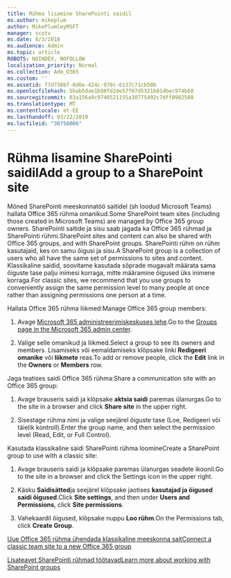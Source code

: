 ```yaml
---
title: Rühma lisamine SharePointi saidil
ms.author: mikeplum
author: MikePlumleyMSFT
manager: scotv
ms.date: 8/3/2018
ms.audience: Admin
ms.topic: article
ROBOTS: NOINDEX, NOFOLLOW
localization_priority: Normal
ms.collection: Adm_O365
ms.custom: ''
ms.assetid: f7d730bf-0d6e-424c-970c-6137c71cb50b
ms.openlocfilehash: 5bab5dae1b98fd2de57f07d5321b01dbec974b60
ms.sourcegitcommit: 03a156a9c9740521155a30775492c7dff0982588
ms.translationtype: MT
ms.contentlocale: et-EE
ms.lasthandoff: 03/22/2019
ms.locfileid: "30758066"
---
```

# <a name="add-a-group-to-a-sharepoint-site"></a><span data-ttu-id="70af1-102">Rühma lisamine SharePointi saidil</span><span class="sxs-lookup"><span data-stu-id="70af1-102">Add a group to a SharePoint site</span></span>

<span data-ttu-id="70af1-103">Mõned SharePointi meeskonnatöö saitidel (sh loodud Microsoft Teams) hallata Office 365 rühma omanikud.</span><span class="sxs-lookup"><span data-stu-id="70af1-103">Some SharePoint team sites (including those created in Microsoft Teams) are managed by Office 365 group owners.</span></span> <span data-ttu-id="70af1-104">SharePointi saitide ja sisu saab jagada ka Office 365 rühmad ja SharePointi rühmi.</span><span class="sxs-lookup"><span data-stu-id="70af1-104">SharePoint sites and content can also be shared with Office 365 groups, and with SharePoint groups.</span></span> <span data-ttu-id="70af1-105">SharePointi rühm on rühm kasutajaid, kes on samu õigusi ja sisu.</span><span class="sxs-lookup"><span data-stu-id="70af1-105">A SharePoint group is a collection of users who all have the same set of permissions to sites and content.</span></span> <span data-ttu-id="70af1-106">Klassikaline saidid, soovitame kasutada sõprade mugavalt määrata sama õiguste tase palju inimesi korraga, mitte määramine õigused üks inimene korraga.</span><span class="sxs-lookup"><span data-stu-id="70af1-106">For classic sites, we recommend that you use groups to conveniently assign the same permission level to many people at once rather than assigning permissions one person at a time.</span></span>
  
<span data-ttu-id="70af1-107">Hallata Office 365 rühma liikmed:</span><span class="sxs-lookup"><span data-stu-id="70af1-107">Manage Office 365 group members:</span></span>
  
1. <span data-ttu-id="70af1-108">Avage [Microsoft 365 administreerimiskeskuses lehe](https://portal.office.com/adminportal/home#/groups).</span><span class="sxs-lookup"><span data-stu-id="70af1-108">Go to the [Groups page in the Microsoft 365 admin center](https://portal.office.com/adminportal/home#/groups).</span></span>
    
2. <span data-ttu-id="70af1-109">Valige selle omanikud ja liikmed.</span><span class="sxs-lookup"><span data-stu-id="70af1-109">Select a group to see its owners and members.</span></span> <span data-ttu-id="70af1-110">Lisamiseks või eemaldamiseks klõpsake linki **Redigeeri** **omanike** või **liikmete** reas.</span><span class="sxs-lookup"><span data-stu-id="70af1-110">To add or remove people, click the **Edit** link in the **Owners** or **Members** row.</span></span> 
    
<span data-ttu-id="70af1-111">Jaga teatises saidi Office 365 rühma:</span><span class="sxs-lookup"><span data-stu-id="70af1-111">Share a communication site with an Office 365 group:</span></span>
  
1. <span data-ttu-id="70af1-112">Avage brauseris saidi ja klõpsake **aktsia saidi** paremas ülanurgas.</span><span class="sxs-lookup"><span data-stu-id="70af1-112">Go to the site in a browser and click **Share site** in the upper right.</span></span> 
    
2. <span data-ttu-id="70af1-113">Sisestage rühma nimi ja valige seejärel õiguste tase (Loe, Redigeeri või täielik kontroll).</span><span class="sxs-lookup"><span data-stu-id="70af1-113">Enter the group name, and then select the permission level (Read, Edit, or Full Control).</span></span>
    
<span data-ttu-id="70af1-114">Kasutada klassikaline saidi SharePointi rühma loomine</span><span class="sxs-lookup"><span data-stu-id="70af1-114">Create a SharePoint group to use with a classic site:</span></span>
  
1. <span data-ttu-id="70af1-115">Avage brauseris saidi ja klõpsake paremas ülanurgas seadete ikoonil.</span><span class="sxs-lookup"><span data-stu-id="70af1-115">Go to the site in a browser and click the Settings icon in the upper right.</span></span>
    
2. <span data-ttu-id="70af1-116">Käsku **Saidisätted**ja seejärel klõpsake jaotises **kasutajad ja õigused** **saidi õigused**.</span><span class="sxs-lookup"><span data-stu-id="70af1-116">Click **Site settings**, and then under **Users and Permissions**, click **Site permissions**.</span></span>
    
3. <span data-ttu-id="70af1-117">Vahekaardil õigused, klõpsake nuppu **Loo rühm**.</span><span class="sxs-lookup"><span data-stu-id="70af1-117">On the Permissions tab, click **Create Group**.</span></span>
    
[<span data-ttu-id="70af1-118">Uue Office 365 rühma ühendada klassikaline meeskonna sait</span><span class="sxs-lookup"><span data-stu-id="70af1-118">Connect a classic team site to a new Office 365 group</span></span>](https://go.microsoft.com/fwlink/?linkid=2008654)
  
[<span data-ttu-id="70af1-119">Lisateavet SharePointi rühmad töötavad</span><span class="sxs-lookup"><span data-stu-id="70af1-119">Learn more about working with SharePoint groups</span></span>](https://go.microsoft.com/fwlink/?linkid=874658)
  

